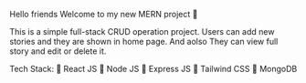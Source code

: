 Hello friends
Welcome to my new MERN project 🚀

This is a simple full-stack CRUD operation project. Users can add new stories and they are shown in home page. And aolso They can view full story and edit or delete it.

Tech Stack:
🔹 React JS
🔹 Node JS
🔹 Express JS
🔹 Tailwind CSS
🔹 MongoDB
